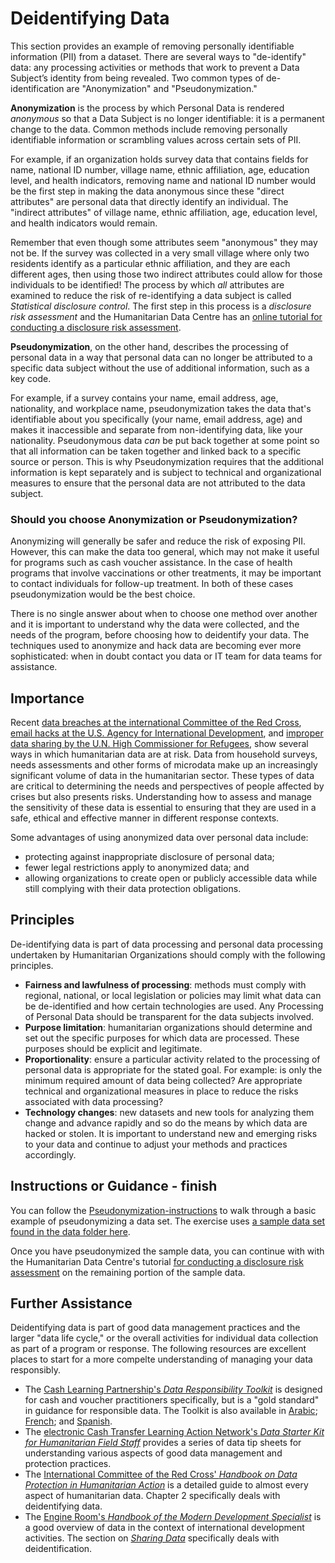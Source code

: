 # Deidentifying Data
This section provides an example of removing personally identifiable information (PII) from a dataset. There are several ways to "de-identify" data: any processing activities or methods that work to prevent a Data Subject’s identity from being revealed. Two common types of de-identification are "Anonymization" and "Pseudonymization."

**Anonymization** is the process by which Personal Data is rendered *anonymous* so that a Data Subject is no longer identifiable: it is a permanent change to the data. Common methods include removing personally identifiable information or scrambling values across certain sets of PII.

For example, if an organization holds survey data that contains fields for name, national ID number, village name, ethnic affiliation, age, education level, and health indicators, removing name and national ID number would be the first step in making the data anonymous since these "direct attributes" are personal data that directly identify an individual. The "indirect attributes" of village name, ethnic affiliation, age, education level, and health indicators would remain.

Remember that even though some attributes seem "anonymous" they may not be. If the survey was collected in a very small village where only two residents identify as a particular ethnic affiliation, and they are each different ages, then using those two indirect attributes could allow for those individuals to be identified! The process by which *all* attributes are examined to reduce the risk of re-identifying a data subject is called *Statistical disclosure control*. The first step in this process is a *disclosure risk assessment* and the Humanitarian Data Centre has an [online tutorial for conducting a disclosure risk assessment](https://centre.humdata.org/learning-path/disclosure-risk-assessment-overview/).

**Pseudonymization**, on the other hand, describes the processing of personal data in a way that personal data can no longer be attributed to a specific data subject without the use of additional information, such as a key code.

For example, if a survey contains your name, email address, age, nationality, and workplace name, pseudonymization takes the data that's identifiable about you specifically (your name, email address, age) and makes it inaccessible and separate from non-identifying data, like your nationality. Pseudonymous data *can* be put back together at some point so that all information can be taken together and linked back to a specific source or person. This is why Pseudonymization requires that the additional information is kept separately and is subject to technical and organizational measures to ensure that the personal data are not attributed to the data subject.

### Should you choose Anonymization or Pseudonymization?
Anonymizing will generally be safer and reduce the risk of exposing PII. However, this can make the data too general, which may not make it useful for programs such as cash voucher assistance. In the case of health programs that involve vaccinations or other treatments, it may be important to contact individuals for follow-up treatment. In both of these cases pseudonymization would be the best choice.

There is no single answer about when to choose one method over another and it is important to understand why the data were collected, and the needs of the program, before choosing how to deidentify your data. The techniques used to anonymize and hack data are becoming ever more sophisticated: when in doubt contact you data or IT team for data teams for assistance.

## Importance
 Recent [data breaches at the international Committee of the Red Cross](https://www.icrc.org/en/document/cyber-attack-icrc-what-we-know), [email hacks at the U.S. Agency for International Development](https://www.devex.com/news/usaid-hack-is-wakeup-call-for-aid-industry-on-cybersecurity-100028), and [improper data sharing by the U.N. High Commissioner for Refugees](https://www.hrw.org/news/2021/06/15/un-shared-rohingya-data-without-informed-consent#), show several ways in which humanitarian data are at risk. Data from household surveys, needs assessments and other forms of microdata make up an increasingly significant volume of data in the humanitarian sector. These types of data are critical to determining the needs and perspectives of people affected by crises but also presents risks. Understanding how to assess and manage the sensitivity of these data is essential to ensuring that they are used in a safe, ethical and effective manner in different response contexts.

 Some advantages of using anonymized data over personal data include:
 - protecting against inappropriate disclosure of personal data;
 - fewer legal restrictions apply to anonymized data; and
 - allowing organizations to create open or publicly accessible data while still complying with their data protection obligations.

## Principles
De-identifying data is part of data processing and personal data processing undertaken by Humanitarian Organizations should comply with the following principles.
- **Fairness and lawfulness of processing**: methods must comply with regional, national, or local legislation or policies may limit what data can be de-identified and how certain technologies are used. Any Processing of Personal Data should be transparent for the data subjects involved.
- **Purpose limitation**: humanitarian organizations should determine and set out the specific purposes for which data are processed. These purposes
should be explicit and legitimate.
- **Proportionality**: ensure a particular activity related to the processing of personal data is appropriate for the stated goal. For example: is only the minimum required amount of data being collected? Are appropriate technical and organizational measures in place to reduce the risks associated with data processing?
- **Technology changes**: new datasets and new tools for analyzing them change and advance rapidly and so do the means by which data are hacked or stolen. It is important to understand new and emerging risks to your data and continue to adjust your methods and practices accordingly.

## Instructions or Guidance - finish
You can follow the [Pseudonymization-instructions](Deidentification/Pseudonymization-instructions.md) to walk through a basic example of pseudonymizing a data set. The exercise uses [a sample data set found in the data folder here](Deidentification/data/Pseudonymization_example.csv).

Once you have pseudonymized the sample data, you can continue with with the Humanitarian Data Centre's tutorial [for conducting a disclosure risk assessment](https://centre.humdata.org/learning-path/disclosure-risk-assessment-overview/) on the remaining portion of the sample data.

## Further Assistance
Deidentifying data is part of good data management practices and the larger "data life cycle," or the overall activities for individual data collection as part of a program or response. The following resources are excellent places to start for a more compelte understanding of managing your data responsibly.
- The [Cash Learning Partnership's *Data Responsibility Toolkit*](https://www.calpnetwork.org/wp-content/uploads/2021/03/Data-Responsibility-Toolkit_A-guide-for-Cash-and-Voucher-Practitioners.pdf) is designed for cash and voucher practitioners specifically, but is a "gold standard" in guidance for responsible data. The Toolkit is also available in [Arabic](https://www.calpnetwork.org/ar/publication/data-responsibility-toolkit-a-guide-for-cva-practitioners/); [French](https://www.calpnetwork.org/fr/publication/data-responsibility-toolkit-a-guide-for-cva-practitioners/); and [Spanish](https://www.calpnetwork.org/fr/publication/data-responsibility-toolkit-a-guide-for-cva-practitioners/).
- The [electronic Cash Transfer Learning Action Network's *Data Starter Kit for Humanitarian Field Staff*](https://www.calpnetwork.org/wp-content/uploads/2020/06/DataStarterKitforFieldStaffELAN.pdf) provides a series of data tip sheets for understanding various aspects of good data management and protection practices.
- The [International Committee of the Red Cross' *Handbook on Data Protection in Humanitarian Action*](https://www.icrc.org/en/data-protection-humanitarian-action-handbook) is a detailed guide to almost every aspect of humanitarian data. Chapter 2 specifically deals with deidentifying data.
- The [Engine Room's *Handbook of the Modern Development Specialist*](https://the-engine-room.github.io/responsible-data-handbook/) is a good overview of data in the context of international development activities. The section on [*Sharing Data*](https://the-engine-room.github.io/responsible-data-handbook/chapters/chapter-02c-sharing-data.html) specifically deals with deidentification.
